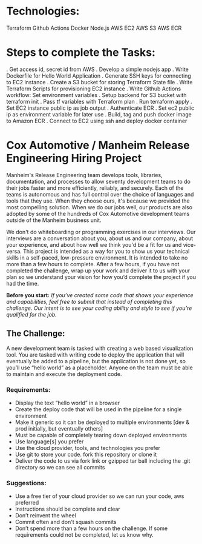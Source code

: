 # Technologies:
Terraform
Github Actions
Docker
Node.js
AWS EC2
AWS S3
AWS ECR

# Steps to complete the Tasks:
. Get access id, secret id from AWS
. Develop a simple nodejs app
. Write Dockerfile for Hello World Application
. Generate SSH keys for connecting to EC2 instance
. Create a S3 bucket for storing Terraform State file
. Write Terraform Scripts for provisioning EC2 instance
. Write Github Actions workflow: Set environment variables
. Setup backend for S3 bucket with terraform init
. Pass tf variables with Terraform plan
. Run terraform apply
. Set EC2 instance public ip as job output
. Authenticate ECR
. Set ec2 public ip as environment variable for later use
. Build, tag and push docker image to Amazon ECR
. Connect to EC2 using ssh and deploy docker container


# Cox Automotive / Manheim Release Engineering Hiring Project
Manheim's Release Engineering team develops tools, libraries, documentation, and processes to allow seventy development teams to do their jobs faster and more efficiently, reliably, and securely. Each of the teams is autonomous and has full control over the choice of languages and tools that they use. When they choose ours, it's because we provided the most compelling solution. When we do our jobs well, our products are also adopted by some of the hundreds of Cox Automotive development teams outside of the Manheim business unit.

We don't do whiteboarding or programming exercises in our interviews. Our interviews are a conversation about you, about us and our company, about your experience, and about how well we think you'd be a fit for us and vice-versa. This project is intended as a way for you to show us your technical skills in a self-paced, low-pressure environment. It is intended to take no more than a few hours to complete. After a few hours, if you have not completed the challenge, wrap up your work and deliver it to us with your plan so we understand your vision for how you’d complete the project if you had the time.

__Before you start:__ _If you’ve created some code that shows your experience and capabilities, feel free to submit that instead of completing this challenge.  Our intent is to see your coding ability and style to see if you’re qualified for the job._

## The Challenge:

A new development team is tasked with creating a web based visualization tool. You are tasked with writing code to deploy the application that will eventually be added to a pipeline, but the application is not done yet, so you’ll use “hello world” as a placeholder. Anyone on the team must be able to maintain and execute the deployment code.  

### Requirements:

* Display the text “hello world” in a browser
* Create the deploy code that will be used in the pipeline for a single environment
* Make it generic so it can be deployed to multiple environments [dev & prod initially, but eventually others]
* Must be capable of completely tearing down deployed environments
* Use language[s] you prefer
* Use the cloud provider, tools, and technologies you prefer
* Use git to store your code. fork this repository or clone it
* Deliver the code to us via fork link or gzipped tar ball including the .git directory so we can see all commits

### Suggestions:

* Use a free tier of your cloud provider so we can run your code, aws preferred
* Instructions should be complete and clear
* Don’t reinvent the wheel
* Commit often and don't squash commits
* Don’t spend more than a few hours on the challenge. If some requirements could not be completed, let us know why.
